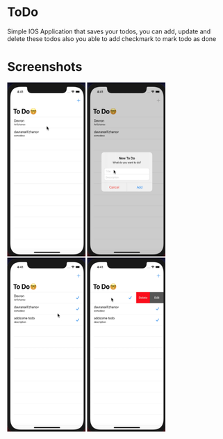 # ToDo 

Simple IOS Application that saves your todos, you can add, update and delete these todos also you able to add checkmark to mark todo as done

# Screenshots


<img src="https://github.com/D4vr4n/ToDo/blob/main/images/1.png" width="180" height="400" />

<img src="https://github.com/D4vr4n/ToDo/blob/main/images/2.png" width="180" height="400" />

<img src="https://github.com/D4vr4n/ToDo/blob/main/images/4.png" width="180" height="400" />

<img src="https://github.com/D4vr4n/ToDo/blob/main/images/3.png" width="180" height="400" />
